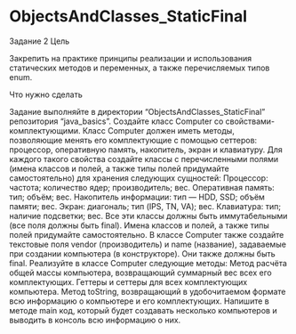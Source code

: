 # ObjectsAndClasses_StaticFinal

Задание 2
Цель

Закрепить на практике принципы реализации и использования статических методов и переменных, а также перечисляемых типов enum.

Что нужно сделать

Задание выполняйте в директории “ObjectsAndClasses_StaticFinal” репозитория “java_basics”.
Создайте класс Computer со свойствами-комплектующими. Класс Computer должен иметь методы, позволяющие менять его комплектующие с помощью сеттеров: процессор, оперативную память, накопитель, экран и клавиатуру.
Для каждого такого свойства создайте классы с перечисленными полями (имена классов и полей, а также типы полей придумайте самостоятельно) для хранения следующих сущностей:
Процессор:
частота;
количество ядер;
производитель;
вес.
Оперативная память:
тип;
объём;
вес.
Накопитель информации:
тип — HDD, SSD;
объём памяти;
вес.
Экран:
диагональ;
тип (IPS, TN, VA);
вес.
Клавиатура:
тип;
наличие подсветки;
вес.
Все эти классы должны быть иммутабельными (все поля должны быть final). Имена классов и полей, а также типы полей придумайте самостоятельно.
В классе Computer также создайте текстовые поля vendor (производитель) и name (название), задаваемые при создании компьютера (в конструкторе). Они также должны быть final.
Реализуйте в классе Computer следующие методы:
Метод расчёта общей массы компьютера, возвращающий суммарный вес всех его комплектующих.
Геттеры и сеттеры для всех комплектующих компьютера.
Метод toString, возвращающий в удобочитаемом формате всю информацию о компьютере и его комплектующих.
Напишите в методе main код, который будет создавать несколько компьютеров и выводить в консоль всю информацию о них.
